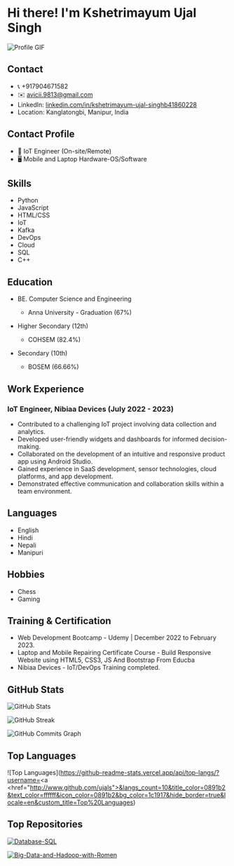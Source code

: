 # Hi there! I'm Kshetrimayum Ujal Singh

![Profile GIF](https://user-images.githubusercontent.com/18350557/176309783-0785949b-9127-417c-8b55-ab5a4333674e.gif)

## Contact

- 📞 +917904671582
- ✉️ avicii.9813@gmail.com
- LinkedIn: [linkedin.com/in/kshetrimayum-ujal-singhb41860228](linkedin.com/in/kshetrimayum-ujal-singhb41860228)
- Location: Kanglatongbi, Manipur, India

## Contact Profile

- 💼 IoT Engineer (On-site/Remote)
- 🖥️ Mobile and Laptop Hardware-OS/Software

## Skills

- Python
- JavaScript
- HTML/CSS
- IoT
- Kafka
- DevOps
- Cloud
- SQL
- C++

## Education

- BE. Computer Science and Engineering
  - Anna University - Graduation (67%)

- Higher Secondary (12th)
  - COHSEM (82.4%)

- Secondary (10th)
  - BOSEM (66.66%)

## Work Experience

### IoT Engineer, Nibiaa Devices (July 2022 - 2023)

- Contributed to a challenging IoT project involving data collection and analytics.
- Developed user-friendly widgets and dashboards for informed decision-making.
- Collaborated on the development of an intuitive and responsive product app using Android Studio.
- Gained experience in SaaS development, sensor technologies, cloud platforms, and app development.
- Demonstrated effective communication and collaboration skills within a team environment.

## Languages

- English
- Hindi
- Nepali
- Manipuri

## Hobbies

- Chess
- Gaming

## Training & Certification

- Web Development Bootcamp - Udemy | December 2022 to February 2023.
- Laptop and Mobile Repairing Certificate Course - Build Responsive Website using HTML5, CSS3, JS And Bootstrap From Educba
- Nibiaa Devices - IoT/DevOps Training completed.

## GitHub Stats

![GitHub Stats](https://github-readme-stats.vercel.app/api?username=<ujals>&show_icons=true&hide=&count_private=true&title_color=0891b2&text_color=ffffff&icon_color=0891b2&bg_color=1c1917&hide_border=true&show_icons=true)

![GitHub Streak](https://github-readme-streak-stats.herokuapp.com/?user=<ujals>&stroke=ffffff&background=1c1917&ring=0891b2&fire=0891b2&currStreakNum=ffffff&currStreakLabel=0891b2&sideNums=ffffff&sideLabels=ffffff&dates=ffffff&hide_border=true)

![GitHub Commits Graph](https://activity-graph.herokuapp.com/graph?username=<ujals>&bg_color=1c1917&color=ffffff&line=0891b2&point=ffffff&area_color=1c1917&area=true&hide_border=true&custom_title=GitHub%20Commits%20Graph)

## Top Languages

![Top Languages](https://github-readme-stats.vercel.app/api/top-langs/?username=<a <href="http://www.github.com/ujals">&langs_count=10&title_color=0891b2&text_color=ffffff&icon_color=0891b2&bg_color=1c1917&hide_border=true&locale=en&custom_title=Top%20Languages)

## Top Repositories

[![Database-SQL](https://github-readme-stats.vercel.app/api/pin/?username=<YourGitHubUsername>&repo=Database-SQL&title_color=0891b2&text_color=ffffff&icon_color=0891b2&bg_color=1c1917&hide_border=true&locale=en)](https://github.com/<YourGitHubUsername>/Database-SQL)

[![Big-Data-and-Hadoop-with-Romen](https://github-readme-stats.vercel.app/api/pin/?username=<YourGitHubUsername>&repo=Big-Data-and-Hadoop-with-Romen&title_color=0891b2&text_color=ffffff&icon_color=0891b2&bg_color=1c1917&hide_border=true&locale=en)](https://github.com/<YourGitHubUsername>/Big-Data-and-Hadoop-with-Romen)

<!---
<YourGitHubUsername>/<YourGitHubUsername> is a ✨ special ✨ repository because its `README.md` (this file) appears on your GitHub profile.
You can click the Preview link to take a look at your changes.
--->
